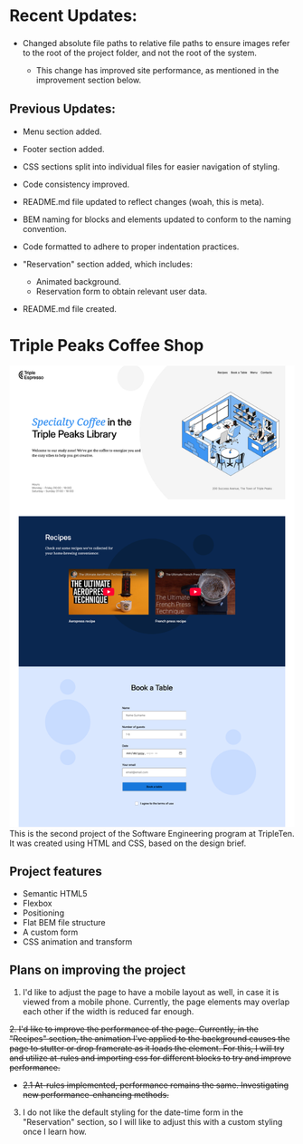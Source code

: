 # Recent Updates:
###
* Changed absolute file paths to relative file paths to ensure images refer to the root of the project folder, and not the root of the system.

  - This change has improved site performance, as mentioned in the improvement section below.

## Previous Updates:
####
* Menu section added.

* Footer section added.

* CSS sections split into individual files for easier navigation of styling.

* Code consistency improved.

* README.md file updated to reflect changes (woah, this is meta).

* BEM naming for blocks and elements updated to conform to the naming convention.

* Code formatted to adhere to proper indentation practices.

* "Reservation" section added, which includes:
  * Animated background.
  * Reservation form to obtain relevant user data.

* README.md file created.
# Triple Peaks Coffee Shop
![Coffee Shop](./images/demo/Triple%20Peaks%20Coffee%20Project.png)
This is the second project of the Software Engineering program at TripleTen. It was created using HTML and CSS, based on the design brief.

## Project features

- Semantic HTML5
- Flexbox
- Positioning
- Flat BEM file structure
- A custom form
- CSS animation and transform

## Plans on improving the project

1. I'd like to adjust the page to have a mobile layout as well, in case it is viewed from a mobile phone. Currently, the page elements may overlap each other if the width is reduced far enough.

 ~~2. I'd like to improve the performance of the page. Currently, in the "Recipes" section, the animation I've applied to the background causes the page to stutter or drop framerate as it loads the element. For this, I will try and utilize at-rules and importing css for different blocks to try and improve performance.~~

  - ~~2.1 At-rules implemented, performance remains the same. Investigating new performance-enhancing methods.~~

3. I do not like the default styling for the date-time form in the "Reservation" section, so I will like to adjust this with a custom styling once I learn how.
